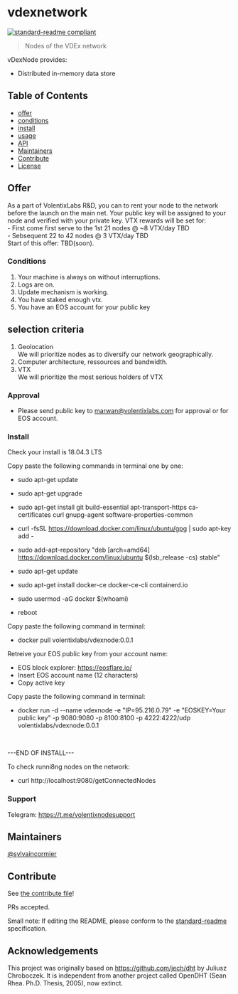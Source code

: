 # vdexnetwork

[![standard-readme compliant](https://img.shields.io/badge/standard--readme-OK-green.svg?style=flat-square)](https://github.com/RichardLitt/standard-readme)

> Nodes of the VDEx network

vDexNode provides:

- Distributed in-memory data store 


## Table of Contents

- [offer](#offer)
- [conditions](#conditions)
- [install](#install)
- [usage](#usage)
- [API](#api)
- [Maintainers](#maintainers)
- [Contribute](#contribute)
- [License](#license)



## Offer
As a part of VolentixLabs R&D, 
you can to rent your node to the 
network before the launch on the main net.
Your public key will be assigned to your node and verified with your private key.
VTX rewards will be set for: <br />
    -  First come first serve to the 1st 21 nodes @ ~8 VTX/day TBD<br />
    -  Sebsequent 22 to 42 nodes @ 3 VTX/day TBD<br />
Start of this offer: TBD(soon).

### Conditions

1. Your machine is always on without interruptions.<br />
2. Logs are on.<br />
3. Update mechanism is working.<br />
4. You have staked enough vtx.<br />
5. You have an EOS account for your public key

## selection criteria
1. Geolocation<br />
    We will prioritize nodes as to diversify our network geographically.
2. Computer architecture, ressources and bandwidth.
3. VTX<br />
    We will prioritize the most serious holders of VTX
### Approval
- Please send public key to marwan@volentixlabs.com 
  for approval or for EOS account.
  
### Install

Check your install is 18.04.3 LTS

Copy paste the following commands in terminal one by one:

* sudo apt-get update
* sudo apt-get upgrade
* sudo apt-get install git build-essential apt-transport-https ca-certificates curl gnupg-agent software-properties-common
* curl -fsSL https://download.docker.com/linux/ubuntu/gpg | sudo apt-key add -
* sudo add-apt-repository "deb [arch=amd64] https://download.docker.com/linux/ubuntu $(lsb_release -cs) stable"
* sudo apt-get update
* sudo apt-get install docker-ce docker-ce-cli containerd.io
* sudo usermod -aG docker $(whoami)

* reboot

Copy paste the following command in terminal:
* docker pull volentixlabs/vdexnode:0.0.1

Retreive your EOS public key from your account name:

* EOS block explorer: https://eosflare.io/
* Insert EOS account name (12 characters)
* Copy active key


Copy paste the following command in terminal:
* docker run -d --name vdexnode -e "IP=95.216.0.79" -e "EOSKEY=Your public key" -p 9080:9080 -p 8100:8100 -p 4222:4222/udp volentixlabs/vdexnode:0.0.1
<br />

---END OF INSTALL---

To check runni8ng nodes on the network:
* curl http://localhost:9080/getConnectedNodes

### Support
Telegram: https://t.me/volentixnodesupport


## Maintainers

[@sylvaincormier](https://github.com/sylvaincormier)

## Contribute

See [the contribute file](.github/CONTRIBUTING.md)!

PRs accepted.

Small note: If editing the README, please conform to the [standard-readme](https://github.com/RichardLitt/standard-readme) specification.

## Acknowledgements
This project was originally based on https://github.com/jech/dht by Juliusz Chroboczek.
It is independent from another project called OpenDHT (Sean Rhea. Ph.D. Thesis, 2005), now extinct.
